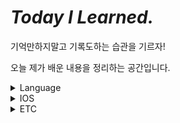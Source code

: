 # *Today I Learned.*
기억만하지말고 기록도하는 습관을 기르자!

오늘 제가 배운 내용을 정리하는 공간입니다.

<details>
  <summary>Language</summary>
  <ul>
    <li>
      <details>
      <summary><a href="languages/Swift.md" target="_blank">Swift</a></summary>
        <ul>
          <li><a href="languages/Swift.md" target="_blank">test</a></li>
        </ul>
      </details>
    </li>
  </ul>
</details>
<details>
  <summary>IOS</summary>
  <ul>
    <li>
      <details>
      <summary><a href="languages/IOS.md" target="_blank">IOS</a></summary>
        <ul>
          <li><a href="languages/IOS.md" target="_blank">test</a></li>
        </ul>
      </details>
    </li>
  </ul>
</details>
<details>
  <summary>ETC</summary>
  <ul>
    <li>
      <details>
      <summary><a href="languages/개발용어.md" target="_blank">개발용어</a></summary>
        <ul>
          <li><a href="languages/개발용어.md#severless" target="_blank">Sever Less</a></li>
        </ul>
      </details>
    </li>
  </ul>
</details>


